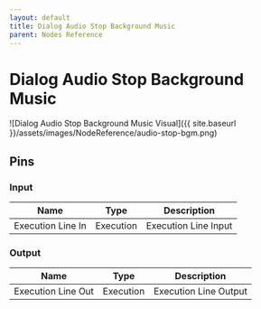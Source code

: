 ```yaml
---
layout: default
title: Dialog Audio Stop Background Music
parent: Nodes Reference
---
```

# Dialog Audio Stop Background Music

![Dialog Audio Stop Background Music Visual]({{ site.baseurl }}/assets/images/NodeReference/audio-stop-bgm.png)

## Pins

### Input

| Name | Type | Description |
| --- | --- | --- |
| Execution Line In | Execution | Execution Line Input |

### Output

| Name | Type | Description |
| --- | --- | --- |
| Execution Line Out | Execution | Execution Line Output ||